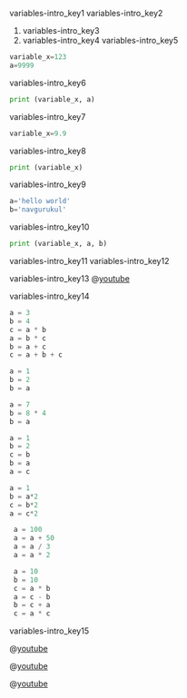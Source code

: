 variables-intro_key1
variables-intro_key2


1. variables-intro_key3
2. variables-intro_key4
variables-intro_key5


```python
variable_x=123
a=9999
```

variables-intro_key6


```python
print (variable_x, a)
```

variables-intro_key7


```python
variable_x=9.9
```

variables-intro_key8


```python
print (variable_x)
```

variables-intro_key9


```python
a='hello world'
b='navgurukul'
```

variables-intro_key10


```python
print (variable_x, a, b)
```

variables-intro_key11
variables-intro_key12


variables-intro_key13
@[youtube](https://www.youtube.com/watch?v=9PnmC9NAvzU)

variables-intro_key14
```python
a = 3
b = 4
c = a * b
a = b * c
b = a + c
c = a + b + c
```

```python
a = 1
b = 2
b = a
```

```python
a = 7
b = 8 * 4
b = a
```

```python
a = 1
b = 2
c = b
b = a 
a = c
```

```python
a = 1
b = a*2
c = b*2
a = c*2
```

```python
 a = 100
 a = a + 50
 a = a / 3
 a = a * 2
```

```python
 a = 10
 b = 10
 c = a * b
 a = c - b
 b = c + a
 c = a * c
```

variables-intro_key15


@[youtube](https://www.youtube.com/watch?v=fny5w_YKSc8)

@[youtube](https://www.youtube.com/watch?v=RsmMloOHrRQ)

@[youtube](https://www.youtube.com/watch?v=pyFetzD0b38)